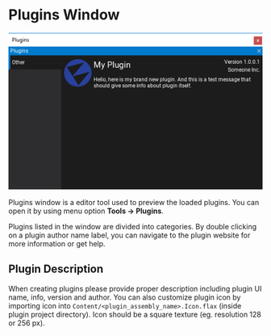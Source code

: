 # Plugins Window

![Plugins Window](media/plugins-window.png)

Plugins window is a editor tool used to preview the loaded plugins. You can open it by using menu option **Tools -> Plugins**.

Plugins listed in the window are divided into categories. By double clicking on a plugin author name label, you can navigate to the plugin website for more information or get help.

## Plugin Description

When creating plugins please provide proper description including plugin UI name, info, version and author. You can also customize plugin icon by importing icon into `Content/<plugin_assembly_name>.Icon.flax` (inside plugin project directory). Icon should be a square texture (eg. resolution 128 or 256 px).

